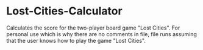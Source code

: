 # Lost-Cities-Calculator
Calculates the score for the two-player board game "Lost Cities". For personal use which is why there are no comments in file, file runs assuming that the user knows how to play the game "Lost Cities".
